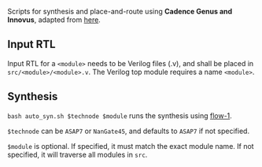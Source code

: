 Scripts for synthesis and place-and-route using **Cadence Genus and Innovus**, adapted from [here](https://github.com/TILOS-AI-Institute/MacroPlacement).

## Input RTL
Input RTL for a ```<module>``` needs to be Verilog files (.v), and shall be placed in ```src/<module>/<module>.v```.
The Verilog top module requires a name ```<module>```.

## Synthesis

```bash auto_syn.sh $technode $module``` runs the synthesis using [flow-1](Flows/figures/flow-1.PNG).


```$technode``` can be ```ASAP7``` or ```NanGate45```, and defaults to ```ASAP7``` if not specified.

```$module``` is optional. If specified, it must match the exact module name. If not specified, it will traverse all modules in ```src```.


